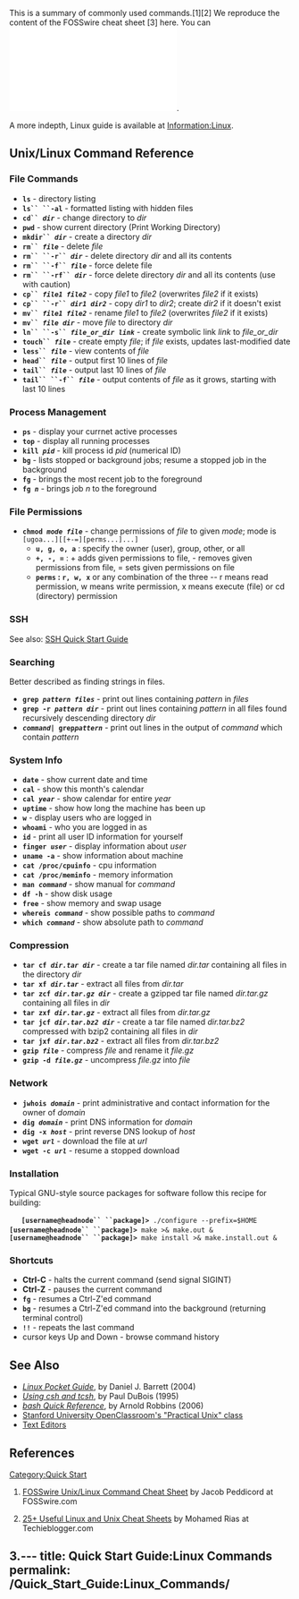 This is a summary of commonly used commands.\[1\]\[2\] We reproduce the
content of the FOSSwire cheat sheet \[3\] here. You can ![download a
PDF](FOSSwire_unix_ref.pdf "download a PDF").

A more indepth, Linux guide is available at
[Information:Linux](Information:Linux "wikilink").

## Unix/Linux Command Reference

### File Commands

  - **`ls`** - directory listing
  - **`ls`` ``-al`** - formatted listing with hidden files
  - **`cd`` `<i>`dir`</i>** - change directory to *dir*
  - **`pwd`** - show current directory (Print Working Directory)
  - **`mkdir`` `<i>`dir`</i>** - create a directory *dir*
  - **`rm`` `<i>`file`</i>** - delete *file*
  - **`rm`` ``-r`` `<i>`dir`</i>** - delete directory *dir* and all its
    contents
  - **`rm`` ``-f`` `<i>`file`</i>** - force delete file
  - **`rm`` ``-rf`` `<i>`dir`</i>** - force delete directory *dir* and
    all its contents (use with caution)
  - **`cp`` `<i>`file1`</i>` `<i>`file2`</i>** - copy *file1* to *file2*
    (overwrites *file2* if it exists)
  - **`cp`` ``-r`` `<i>`dir1`</i>` `<i>`dir2`</i>** - copy *dir1* to
    *dir2*; create *dir2* if it doesn't exist
  - **`mv`` `<i>`file1`</i>` `<i>`file2`</i>** - rename *file1* to
    *file2* (overwrites *file2* if it exists)
  - **`mv`` `<i>`file`</i>` `<i>`dir`</i>** - move *file* to directory
    *dir*
  - **`ln`` ``-s`` `<i>`file_or_dir`</i>` `<i>`link`</i>** - create
    symbolic link *link* to *file_or_dir*
  - **`touch`` `<i>`file`</i>** - create empty *file*; if *file* exists,
    updates last-modified date
  - **`less`` `<i>`file`</i>** - view contents of *file*
  - **`head`` `<i>`file`</i>** - output first 10 lines of *file*
  - **`tail`` `<i>`file`</i>** - output last 10 lines of *file*
  - **`tail`` ``-f`` `<i>`file`</i>** - output contents of *file* as it
    grows, starting with last 10 lines

### Process Management

  - **`ps`** - display your currnet active processes
  - **`top`** - display all running processes
  - **`kill `<i>`pid`</i>** - kill process id *pid* (numerical ID)
  - **`bg`** - lists stopped or background jobs; resume a stopped job in
    the background
  - **`fg`** - brings the most recent job to the foreground
  - **`fg `<i>`n`</i>** - brings job *n* to the foreground

### File Permissions

  - **`chmod `<i>`mode file`</i>** - change permissions of *file* to
    given *mode*; mode is `[ugoa...][[+-=][perms...]...]`
      - **`u, g, o, a`** : specify the owner (user), group, other, or
        all
      - **`+, -, =`** : + adds given permissions to file, - removes
        given permissions from file, = sets given permissions on file
      - **`perms` : `r, w, x`** or any combination of the three -- r
        means read permission, w means write permission, x means execute
        (file) or cd (directory) permission

### SSH

See also: [SSH Quick Start Guide](SSH_Quick_Start_Guide "wikilink")

### Searching

Better described as finding strings in files.

  - **`grep `<i>`pattern files`</i>** - print out lines containing
    *pattern* in *files*
  - **`grep -r `<i>`pattern dir`</i>** - print out lines containing
    *pattern* in all files found recursively descending directory *dir*
  - **<i>`command`</i>` | grep `<i>`pattern`</i>** - print out lines in
    the output of *command* which contain *pattern*

### System Info

  - **`date`** - show current date and time
  - **`cal`** - show this month's calendar
  - **`cal `<i>`year`</i>** - show calendar for entire *year*
  - **`uptime`** - show how long the machine has been up
  - **`w`** - display users who are logged in
  - **`whoami`** - who you are logged in as
  - **`id`** - print all user ID information for yourself
  - **`finger `<i>`user`</i>** - display information about *user*
  - **`uname -a`** - show information about machine
  - **`cat /proc/cpuinfo`** - cpu information
  - **`cat /proc/meminfo`** - memory information
  - **`man `<i>`command`</i>** - show manual for *command*
  - **`df -h`** - show disk usage
  - **`free`** - show memory and swap usage
  - **`whereis `<i>`command`</i>** - show possible paths to *command*
  - **`which `<i>`command`</i>** - show absolute path to *command*

### Compression

  - **`tar cf `<i>`dir.tar dir`</i>** - create a tar file named
    *dir.tar* containing all files in the directory *dir*
  - **`tar xf `<i>`dir.tar`</i>** - extract all files from *dir.tar*
  - **`tar zcf `<i>`dir.tar.gz dir`</i>** - create a gzipped tar file
    named *dir.tar.gz* containing all files in *dir*
  - **`tar zxf `<i>`dir.tar.gz`</i>** - extract all files from
    *dir.tar.gz*
  - **`tar jcf `<i>`dir.tar.bz2 dir`</i>** - create a tar file named
    *dir.tar.bz2* compressed with bzip2 containing all files in *dir*
  - **`tar jxf `<i>`dir.tar.bz2`</i>** - extract all files from
    *dir.tar.bz2*
  - **`gzip `<i>`file`</i>** - compress *file* and rename it *file.gz*
  - **`gzip -d `<i>`file.gz`</i>** - uncompress *file.gz* into *file*

### Network

  - **`jwhois `<i>`domain`</i>** - print administrative and contact
    information for the owner of *domain*
  - **`dig `<i>`domain`</i>** - print DNS information for *domain*
  - **`dig -x `<i>`host`</i>** - print reverse DNS lookup of *host*
  - **`wget `<i>`url`</i>** - download the file at *url*
  - **`wget -c `<i>`url`</i>** - resume a stopped download

### Installation

Typical GNU-style source packages for software follow this recipe for
building:

`   `**`[username@headnode``
``package]>`**` ./configure --prefix=$HOME`
`   `**`[username@headnode`` ``package]>`**` make >& make.out &`
`   `**`[username@headnode``
``package]>`**` make install >& make.install.out &`

### Shortcuts

  - **Ctrl-C** - halts the current command (send signal SIGINT)
  - **Ctrl-Z** - pauses the current command
  - **`fg`** - resumes a Ctrl-Z'ed command
  - **`bg`** - resumes a Ctrl-Z'ed command into the background
    (returning terminal control)
  - **`!!`** - repeats the last command
  - cursor keys Up and Down - browse command history

## See Also

  - [*Linux Pocket Guide*](http://oreilly.com/catalog/9780596006280/),
    by Daniel J. Barrett (2004)
  - [*Using csh and tcsh*](http://oreilly.com/catalog/9781565921320/),
    by Paul DuBois (1995)
  - [*bash Quick Reference*](http://oreilly.com/catalog/9780596558772/),
    by Arnold Robbins (2006)
  - [Stanford University OpenClassroom's "Practical Unix"
    class](http://openclassroom.stanford.edu/MainFolder/CoursePage.php?course=PracticalUnix)
  - [Text Editors](Text_Editors "wikilink")

## References

<references/>

[Category:Quick Start](Category:Quick_Start "wikilink")

1.  [FOSSwire Unix/Linux Command Cheat
    Sheet](http://fosswire.com/post/2007/8/unixlinux-command-cheat-sheet/)
    by Jacob Peddicord at FOSSwire.com

2.  [25+ Useful Linux and Unix Cheat
    Sheets](http://www.techieblogger.com/2009/10/linux-unix-ubuntu-solaris-cheat-sheets.html)
    by Mohamed Rias at Techieblogger.com

3.---
title: Quick Start Guide:Linux Commands
permalink: /Quick_Start_Guide:Linux_Commands/
---


